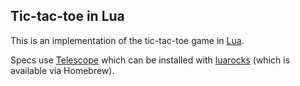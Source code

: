 Tic-tac-toe in Lua
------------------

This is an implementation of the tic-tac-toe game in [Lua](http://www.lua.org/).

  Specs use [Telescope](https://github.com/norman/telescope) which can be installed with [luarocks](http://luarocks.org/) (which is available via Homebrew).
